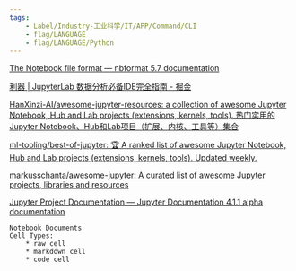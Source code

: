 ```yaml
---
tags:
    - Label/Industry-工业科学/IT/APP/Command/CLI
    - flag/LANGUAGE
    - flag/LANGUAGE/Python
---
```


[The Notebook file format — nbformat 5.7 documentation](https://nbformat.readthedocs.io/en/latest/format_description.html)

[利器 | JupyterLab 数据分析必备IDE完全指南 - 掘金](https://juejin.cn/post/6844903837958930446)

[HanXinzi-AI/awesome-jupyter-resources: a collection of awesome Jupyter Notebook, Hub and Lab projects (extensions, kernels, tools). 热门实用的Jupyter Notebook、Hub和Lab项目（扩展、内核、工具等）集合](https://github.com/HanXinzi-AI/awesome-jupyter-resources)

[ml-tooling/best-of-jupyter: 🏆 A ranked list of awesome Jupyter Notebook, Hub and Lab projects (extensions, kernels, tools). Updated weekly.](https://github.com/ml-tooling/best-of-jupyter)

[markusschanta/awesome-jupyter: A curated list of awesome Jupyter projects, libraries and resources](https://github.com/markusschanta/awesome-jupyter)

[Jupyter Project Documentation — Jupyter Documentation 4.1.1 alpha documentation](https://docs.jupyter.org/en/latest/)


```
Notebook Documents
Cell Types:
    * raw cell
    * markdown cell
    * code cell



```

